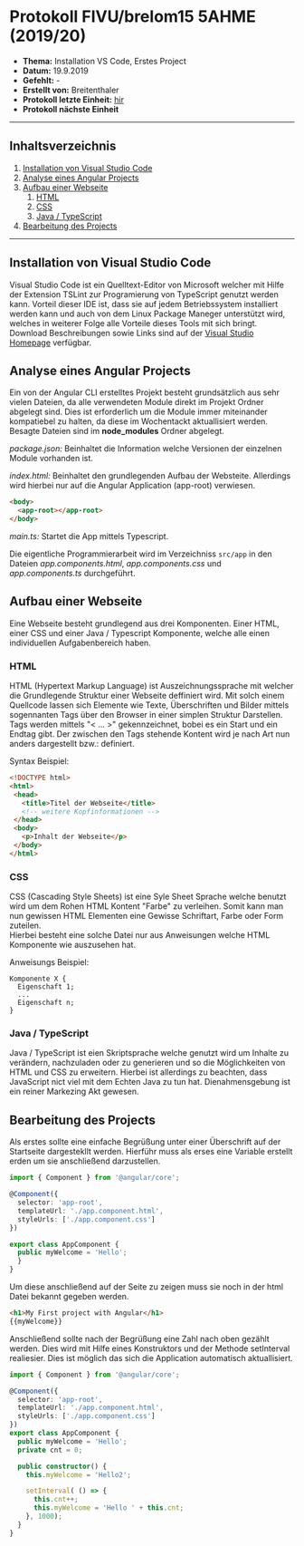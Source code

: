# Protokoll FIVU/brelom15 5AHME (2019/20)

* **Thema:** Installation VS Code, Erstes Project  
* **Datum:** 19.9.2019
* **Gefehlt:** -
* **Erstellt von:** Breitenthaler
* **Protokoll letzte Einheit:** [hir](protokoll_2019_09_12_sx.md)
* **Protokoll nächste Einheit**

----------------------------------------------------------------------------------------------

## Inhaltsverzeichnis

1. [Installation von Visual Studio Code](#Installation-von-Visual-Studio-Code)  
2. [Analyse eines Angular Projects](#Analyse-eines-Angular-Projects  )
3. [Aufbau einer Webseite](#Aufbau-einer-Webseite)
    1. [HTML](#HTML)
    2. [CSS](#CSS)
    3. [Java / TypeScript](#Java-/-TypeScript)
4. [Bearbeitung des Projects](#Bearbeitung-des-Projects)

----------------------------------------------------------------------------------------------

## Installation von Visual Studio Code  

Visual Studio Code ist ein Quelltext-Editor von Microsoft welcher mit Hilfe der Extension
TSLint zur Programierung von TypeScript genutzt werden kann. Vorteil dieser IDE ist, dass sie auf jedem
Betriebssystem installiert werden kann und auch von dem Linux Package Maneger unterstützt wird, welches in weiterer Folge
 alle Vorteile dieses Tools mit sich bringt.   
Download Beschreibungen sowie Links sind auf der [Visual Studio Homepage](https://code.visualstudio.com) verfügbar.

## Analyse eines Angular Projects  

Ein von der Angular CLI erstelltes Projekt besteht grundsätzlich aus sehr vielen Dateien, da alle
verwendeten Module direkt im Projekt Ordner abgelegt sind. Dies ist erforderlich um die Module immer miteinander
kompatiebel zu halten, da diese im Wochentackt aktuallisiert werden. Besagte Dateien sind im **node_modules** Ordner abgelegt.

*package.json:* Beinhaltet die Information welche Versionen der einzelnen Module vorhanden ist.

*index.html:* Beinhaltet den grundlegenden Aufbau der Websteite. Allerdings wird hierbei nur auf die Angular Application
(app-root) verwiesen.
```html
<body>
  <app-root></app-root>
</body>

```
*main.ts:* Startet die App mittels Typescript.

Die eigentliche Programmierarbeit wird im Verzeichniss `src/app` in den Dateien *app.components.html*, *app.components.css* und
*app.components.ts* durchgeführt.

## Aufbau einer Webseite

Eine Webseite besteht grundlegend aus drei Komponenten. Einer HTML, einer CSS und einer Java / Typescript Komponente, welche alle einen individuellen Aufgabenbereich haben.  

### HTML

 HTML (Hypertext Markup Language) ist Auszeichnungssprache mit welcher die Grundlegende Struktur einer Webseite deffiniert wird.
 Mit solch einem Quellcode lassen sich Elemente wie Texte, Überschriften und Bilder mittels sogennanten Tags über den Browser
 in einer simplen Struktur Darstellen. Tags werden mittels "< ... >" gekennzeichnet, bobei es ein Start und ein Endtag gibt.
 Der zwischen den Tags stehende Kontent wird je nach Art nun anders dargestellt bzw.: definiert.  

 Syntax Beispiel:
 ```HTML
 <!DOCTYPE html>
<html>
  <head>
    <title>Titel der Webseite</title>
    <!-- weitere Kopfinformationen -->
  </head>
  <body>
    <p>Inhalt der Webseite</p>
  </body>
</html>

 ```

### CSS

CSS (Cascading Style Sheets) ist eine Syle Sheet Sprache welche benutzt wird um dem Rohen HTML Kontent "Farbe" zu verleihen.
Somit kann man nun gewissen HTML Elementen eine Gewisse Schriftart, Farbe oder Form zuteilen.  
Hierbei besteht eine solche Datei nur aus Anweisungen welche HTML Komponente wie auszusehen hat.  

Anweisungs Beispiel:
```
Komponente X {
  Eigenschaft 1;
  ...
  Eigenschaft n;
}

```

### Java / TypeScript

Java / TypeScript ist eien Skriptsprache welche genutzt wird um Inhalte zu verändern, nachzuladen oder zu generieren und so die
Möglichkeiten von HTML und CSS zu erweitern. Hierbei ist allerdings zu beachten, dass JavaScript nict viel mit dem Echten Java
zu tun hat. Dienahmensgebung ist ein reiner Markezing Akt gewesen.



## Bearbeitung des Projects

Als erstes sollte eine einfache Begrüßung unter einer Überschrift auf der Startseite dargestekllt werden.
Hierführ muss als erses eine Variable erstellt erden um sie anschließend darzustellen.  

```TypeScript
import { Component } from '@angular/core';

@Component({
  selector: 'app-root',
  templateUrl: './app.component.html',
  styleUrls: ['./app.component.css']
})

export class AppComponent {
  public myWelcome = 'Hello';
  }
}
```
Um diese anschließend auf der Seite zu zeigen muss sie noch in der html Datei bekannt gegeben werden.

```HTML
<h1>My First project with Angular</h1>
{{myWelcome}}
```

Anschließend sollte nach der Begrüßung eine Zahl nach oben gezählt werden. Dies wird mit Hilfe eines Konstruktors und der Methode setInterval realiesier. Dies ist möglich das sich die Application automatisch aktuallisiert.  

```TypeScript
import { Component } from '@angular/core';

@Component({
  selector: 'app-root',
  templateUrl: './app.component.html',
  styleUrls: ['./app.component.css']
})
export class AppComponent {
  public myWelcome = 'Hello';
  private cnt = 0;

  public constructor() {
    this.myWelcome = 'Hello2';

    setInterval( () => {
      this.cnt++;
      this.myWelcome = 'Hello ' + this.cnt;
    }, 1000);
  }
}
```
